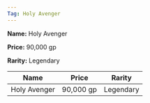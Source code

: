 ```yaml
---
Tag: Holy Avenger
---
```


**Name:** Holy Avenger

**Price:** 90,000 gp

**Rarity:** Legendary

| Name     | Price     | Rarity     |
| -------- | --------- | ---------- |
| Holy Avenger | 90,000 gp | Legendary |
